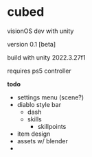 # cubed
visionOS dev with unity

version 0.1 [beta]

build with unity 2022.3.27f1

requires ps5 controller

**todo**

- settings menu (scene?)
- diablo style bar
  - dash
  - skills
    - skillpoints
- item design
- assets w/ blender
- 